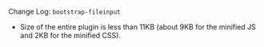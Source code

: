 Change Log: `bootstrap-fileinput`
- Size of the entire plugin is less than 11KB (about 9KB for the minified JS and 2KB for the minified CSS).